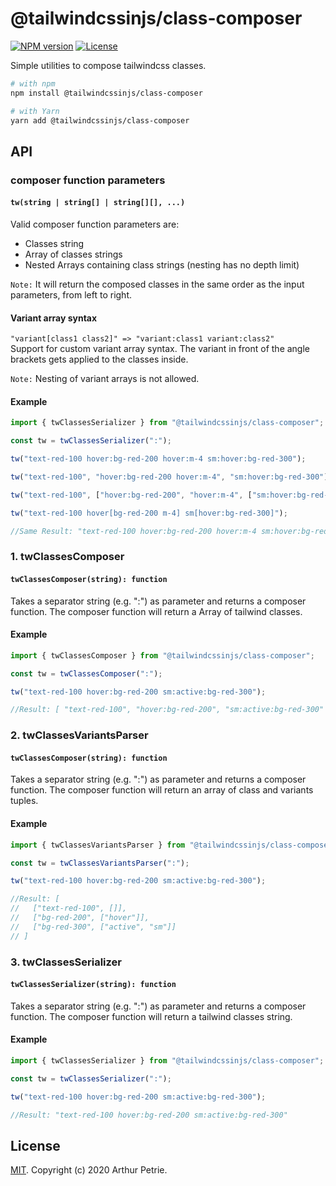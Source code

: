 # @tailwindcssinjs/class-composer

[![NPM version](https://badgen.net/npm/v/@tailwindcssinjs/class-composer)](https://www.npmjs.com/package/@tailwindcssinjs/class-composer)
[![License](https://badgen.net/npm/license/@tailwindcssinjs/class-composer)](https://www.npmjs.com/package/@tailwindcssinjs/class-composer)

Simple utilities to compose tailwindcss classes.

```bash
# with npm
npm install @tailwindcssinjs/class-composer

# with Yarn
yarn add @tailwindcssinjs/class-composer
```

## API

### composer function parameters

#### `tw(string | string[] | string[][], ...)`

Valid composer function parameters are:

- Classes string
- Array of classes strings
- Nested Arrays containing class strings (nesting has no depth limit)

`Note:` It will return the composed classes in the same order as the input parameters, from left to right.

#### Variant array syntax

`"variant[class1 class2]" => "variant:class1 variant:class2"`  
Support for custom variant array syntax.
The variant in front of the angle brackets gets applied to the classes inside.

`Note:` Nesting of variant arrays is not allowed.

#### Example

```js
import { twClassesSerializer } from "@tailwindcssinjs/class-composer";

const tw = twClassesSerializer(":");

tw("text-red-100 hover:bg-red-200 hover:m-4 sm:hover:bg-red-300");

tw("text-red-100", "hover:bg-red-200 hover:m-4", "sm:hover:bg-red-300");

tw("text-red-100", ["hover:bg-red-200", "hover:m-4", ["sm:hover:bg-red-300"]]);

tw("text-red-100 hover[bg-red-200 m-4] sm[hover:bg-red-300]");

//Same Result: "text-red-100 hover:bg-red-200 hover:m-4 sm:hover:bg-red-300"
```

### 1. twClassesComposer

#### `twClassesComposer(string): function`

Takes a separator string (e.g. ":") as parameter and returns a composer function.
The composer function will return a Array of tailwind classes.

#### Example

```js
import { twClassesComposer } from "@tailwindcssinjs/class-composer";

const tw = twClassesComposer(":");

tw("text-red-100 hover:bg-red-200 sm:active:bg-red-300");

//Result: [ "text-red-100", "hover:bg-red-200", "sm:active:bg-red-300" ]
```

### 2. twClassesVariantsParser

#### `twClassesComposer(string): function`

Takes a separator string (e.g. ":") as parameter and returns a composer function.
The composer function will return an array of class and variants tuples.

#### Example

```js
import { twClassesVariantsParser } from "@tailwindcssinjs/class-composer";

const tw = twClassesVariantsParser(":");

tw("text-red-100 hover:bg-red-200 sm:active:bg-red-300");

//Result: [
//   ["text-red-100", []],
//   ["bg-red-200", ["hover"]],
//   ["bg-red-300", ["active", "sm"]]
// ]
```

### 3. twClassesSerializer

#### `twClassesSerializer(string): function`

Takes a separator string (e.g. ":") as parameter and returns a composer function.
The composer function will return a tailwind classes string.

#### Example

```js
import { twClassesSerializer } from "@tailwindcssinjs/class-composer";

const tw = twClassesSerializer(":");

tw("text-red-100 hover:bg-red-200 sm:active:bg-red-300");

//Result: "text-red-100 hover:bg-red-200 sm:active:bg-red-300"
```

## License

[MIT](LICENSE). Copyright (c) 2020 Arthur Petrie.
